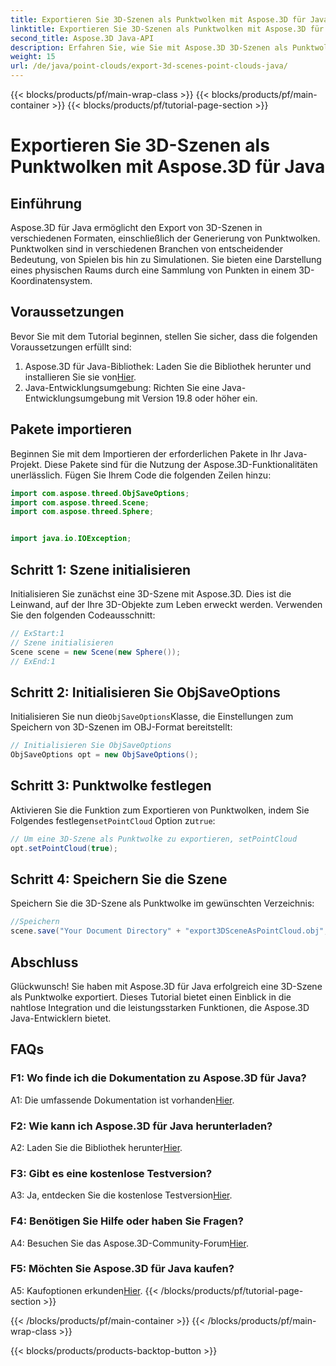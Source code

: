 ```yaml
---
title: Exportieren Sie 3D-Szenen als Punktwolken mit Aspose.3D für Java
linktitle: Exportieren Sie 3D-Szenen als Punktwolken mit Aspose.3D für Java
second_title: Aspose.3D Java-API
description: Erfahren Sie, wie Sie mit Aspose.3D 3D-Szenen als Punktwolken in Java exportieren. Erweitern Sie Ihre Anwendungen mit leistungsstarken 3D-Grafiken und Visualisierungen.
weight: 15
url: /de/java/point-clouds/export-3d-scenes-point-clouds-java/
---
```


{{< blocks/products/pf/main-wrap-class >}}
{{< blocks/products/pf/main-container >}}
{{< blocks/products/pf/tutorial-page-section >}}

# Exportieren Sie 3D-Szenen als Punktwolken mit Aspose.3D für Java

## Einführung

Aspose.3D für Java ermöglicht den Export von 3D-Szenen in verschiedenen Formaten, einschließlich der Generierung von Punktwolken. Punktwolken sind in verschiedenen Branchen von entscheidender Bedeutung, von Spielen bis hin zu Simulationen. Sie bieten eine Darstellung eines physischen Raums durch eine Sammlung von Punkten in einem 3D-Koordinatensystem.

## Voraussetzungen

Bevor Sie mit dem Tutorial beginnen, stellen Sie sicher, dass die folgenden Voraussetzungen erfüllt sind:

1.  Aspose.3D für Java-Bibliothek: Laden Sie die Bibliothek herunter und installieren Sie sie von[Hier](https://releases.aspose.com/3d/java/).
2. Java-Entwicklungsumgebung: Richten Sie eine Java-Entwicklungsumgebung mit Version 19.8 oder höher ein.

## Pakete importieren

Beginnen Sie mit dem Importieren der erforderlichen Pakete in Ihr Java-Projekt. Diese Pakete sind für die Nutzung der Aspose.3D-Funktionalitäten unerlässlich. Fügen Sie Ihrem Code die folgenden Zeilen hinzu:

```java
import com.aspose.threed.ObjSaveOptions;
import com.aspose.threed.Scene;
import com.aspose.threed.Sphere;


import java.io.IOException;
```

## Schritt 1: Szene initialisieren

Initialisieren Sie zunächst eine 3D-Szene mit Aspose.3D. Dies ist die Leinwand, auf der Ihre 3D-Objekte zum Leben erweckt werden. Verwenden Sie den folgenden Codeausschnitt:

```java
// ExStart:1
// Szene initialisieren
Scene scene = new Scene(new Sphere());
// ExEnd:1
```

## Schritt 2: Initialisieren Sie ObjSaveOptions

 Initialisieren Sie nun die`ObjSaveOptions`Klasse, die Einstellungen zum Speichern von 3D-Szenen im OBJ-Format bereitstellt:

```java
// Initialisieren Sie ObjSaveOptions
ObjSaveOptions opt = new ObjSaveOptions();
```

## Schritt 3: Punktwolke festlegen

 Aktivieren Sie die Funktion zum Exportieren von Punktwolken, indem Sie Folgendes festlegen`setPointCloud` Option zu`true`:

```java
// Um eine 3D-Szene als Punktwolke zu exportieren, setPointCloud
opt.setPointCloud(true);
```

## Schritt 4: Speichern Sie die Szene

Speichern Sie die 3D-Szene als Punktwolke im gewünschten Verzeichnis:

```java
//Speichern
scene.save("Your Document Directory" + "export3DSceneAsPointCloud.obj", opt);
```

## Abschluss

Glückwunsch! Sie haben mit Aspose.3D für Java erfolgreich eine 3D-Szene als Punktwolke exportiert. Dieses Tutorial bietet einen Einblick in die nahtlose Integration und die leistungsstarken Funktionen, die Aspose.3D Java-Entwicklern bietet.

## FAQs

### F1: Wo finde ich die Dokumentation zu Aspose.3D für Java?

 A1: Die umfassende Dokumentation ist vorhanden[Hier](https://reference.aspose.com/3d/java/).

### F2: Wie kann ich Aspose.3D für Java herunterladen?

 A2: Laden Sie die Bibliothek herunter[Hier](https://releases.aspose.com/3d/java/).

### F3: Gibt es eine kostenlose Testversion?

 A3: Ja, entdecken Sie die kostenlose Testversion[Hier](https://releases.aspose.com/).

### F4: Benötigen Sie Hilfe oder haben Sie Fragen?

 A4: Besuchen Sie das Aspose.3D-Community-Forum[Hier](https://forum.aspose.com/c/3d/18).

### F5: Möchten Sie Aspose.3D für Java kaufen?

 A5: Kaufoptionen erkunden[Hier](https://purchase.aspose.com/buy).
{{< /blocks/products/pf/tutorial-page-section >}}

{{< /blocks/products/pf/main-container >}}
{{< /blocks/products/pf/main-wrap-class >}}

{{< blocks/products/products-backtop-button >}}
